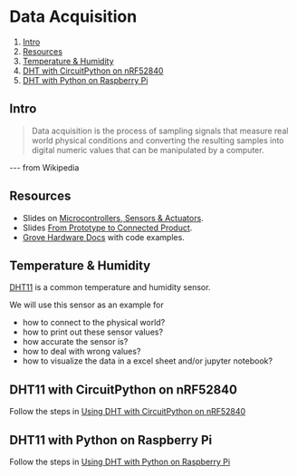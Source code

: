 # Data Acquisition

1. [Intro](#intro)
2. [Resources](#resources)
3. [Temperature & Humidity](#temperature-&-humidity)
4. [DHT with CircuitPython on nRF52840](#dht-with-circuitpython-on-nrf52840)
5. [DHT with Python on Raspberry Pi](#dht-with-micropython-on-raspberry-pi)

## Intro

> Data acquisition is the process of sampling signals that measure real world physical conditions and converting the resulting samples into digital numeric values that can be manipulated by a computer. 

--- from Wikipedia

## Resources

- Slides on [Microcontrollers, Sensors & Actuators](http://www.tamberg.org/fhnw/2020/hs/IdbMcuSensorsActuators.pdf).
- Slides [From Prototype to Connected Product](http://www.tamberg.org/fhnw/2020/hs/IdbPrototypeToProduct.pdf).
- [Grove Hardware Docs](https://github.com/Seeed-Studio/grove.py/tree/master/doc#gui-graphical-user-interface) with code examples.

## Temperature & Humidity

[DHT11](https://github.com/tamberg/fhnw-iot/wiki/Grove-Sensors#temperature--humidity-sensor-dht11) is a common temperature and humidity sensor.

We will use this sensor as an example for

- how to connect to the physical world?
- how to print out these sensor values?
- how accurate the sensor is?
- how to deal with wrong values?
- how to visualize the data in a excel sheet and/or jupyter notebook?

## DHT11 with CircuitPython on nRF52840
Follow the steps in [Using DHT with CircuitPython on nRF52840](CircuitPython)

## DHT11 with Python on Raspberry Pi
Follow the steps in [Using DHT with Python on Raspberry Pi](Python)
